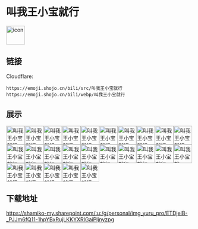 # 叫我王小宝就行
<img src="https://emoji.shojo.cn/bili/src/叫我王小宝就行/icon.png" width="50" height="50" alt="icon">

## 链接
Cloudflare:
```
https://emoji.shojo.cn/bili/src/叫我王小宝就行
https://emoji.shojo.cn/bili/webp/叫我王小宝就行
```
## 展示
<img src="https://emoji.shojo.cn/bili/src/叫我王小宝就行/叫我王小宝就行-替我上班.png" width="50" height="50" alt="叫我王小宝就行-替我上班"><img src="https://emoji.shojo.cn/bili/src/叫我王小宝就行/叫我王小宝就行-RICH.png" width="50" height="50" alt="叫我王小宝就行-RICH"><img src="https://emoji.shojo.cn/bili/src/叫我王小宝就行/叫我王小宝就行-ppt女工.png" width="50" height="50" alt="叫我王小宝就行-ppt女工"><img src="https://emoji.shojo.cn/bili/src/叫我王小宝就行/叫我王小宝就行-给点.png" width="50" height="50" alt="叫我王小宝就行-给点"><img src="https://emoji.shojo.cn/bili/src/叫我王小宝就行/叫我王小宝就行-快逃.png" width="50" height="50" alt="叫我王小宝就行-快逃"><img src="https://emoji.shojo.cn/bili/src/叫我王小宝就行/叫我王小宝就行-拿来吧你.png" width="50" height="50" alt="叫我王小宝就行-拿来吧你"><img src="https://emoji.shojo.cn/bili/src/叫我王小宝就行/叫我王小宝就行-钓你.png" width="50" height="50" alt="叫我王小宝就行-钓你"><img src="https://emoji.shojo.cn/bili/src/叫我王小宝就行/叫我王小宝就行-急急急.png" width="50" height="50" alt="叫我王小宝就行-急急急"><img src="https://emoji.shojo.cn/bili/src/叫我王小宝就行/叫我王小宝就行-我要旺.png" width="50" height="50" alt="叫我王小宝就行-我要旺"><img src="https://emoji.shojo.cn/bili/src/叫我王小宝就行/叫我王小宝就行-后会有期.png" width="50" height="50" alt="叫我王小宝就行-后会有期"><img src="https://emoji.shojo.cn/bili/src/叫我王小宝就行/叫我王小宝就行-鉴茶.png" width="50" height="50" alt="叫我王小宝就行-鉴茶"><img src="https://emoji.shojo.cn/bili/src/叫我王小宝就行/叫我王小宝就行-咕咕.png" width="50" height="50" alt="叫我王小宝就行-咕咕"><img src="https://emoji.shojo.cn/bili/src/叫我王小宝就行/叫我王小宝就行-爆哭.png" width="50" height="50" alt="叫我王小宝就行-爆哭"><img src="https://emoji.shojo.cn/bili/src/叫我王小宝就行/叫我王小宝就行-又迟到.png" width="50" height="50" alt="叫我王小宝就行-又迟到"><img src="https://emoji.shojo.cn/bili/src/叫我王小宝就行/叫我王小宝就行-摸鱼.png" width="50" height="50" alt="叫我王小宝就行-摸鱼"><img src="https://emoji.shojo.cn/bili/src/叫我王小宝就行/叫我王小宝就行-你再骂.png" width="50" height="50" alt="叫我王小宝就行-你再骂"><img src="https://emoji.shojo.cn/bili/src/叫我王小宝就行/叫我王小宝就行-好玩么.png" width="50" height="50" alt="叫我王小宝就行-好玩么"><img src="https://emoji.shojo.cn/bili/src/叫我王小宝就行/叫我王小宝就行-绝.png" width="50" height="50" alt="叫我王小宝就行-绝"><img src="https://emoji.shojo.cn/bili/src/叫我王小宝就行/叫我王小宝就行-KISS.png" width="50" height="50" alt="叫我王小宝就行-KISS"><img src="https://emoji.shojo.cn/bili/src/叫我王小宝就行/叫我王小宝就行-？？？.png" width="50" height="50" alt="叫我王小宝就行-？？？"><img src="https://emoji.shojo.cn/bili/src/叫我王小宝就行/叫我王小宝就行-最爱修狗.png" width="50" height="50" alt="叫我王小宝就行-最爱修狗"><img src="https://emoji.shojo.cn/bili/src/叫我王小宝就行/叫我王小宝就行-打咩.png" width="50" height="50" alt="叫我王小宝就行-打咩"><img src="https://emoji.shojo.cn/bili/src/叫我王小宝就行/叫我王小宝就行-晚安.png" width="50" height="50" alt="叫我王小宝就行-晚安"><img src="https://emoji.shojo.cn/bili/src/叫我王小宝就行/叫我王小宝就行-干杯.png" width="50" height="50" alt="叫我王小宝就行-干杯"><img src="https://emoji.shojo.cn/bili/src/叫我王小宝就行/叫我王小宝就行-流汗.png" width="50" height="50" alt="叫我王小宝就行-流汗">

## 下载地址

https://shamiko-my.sharepoint.com/:u:/g/personal/img_yuru_pro/ETDjelB-_PJJm6fQ11-1hpYBxRujLKKYXRIGaiPljnyzpg